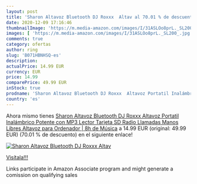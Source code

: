 ```yaml
---
layout: post
title: 'Sharon Altavoz Bluetooth DJ Roxxx  Altav al 70.01 % de descuento'
date: 2020-12-09 17:16:46
thumbnailImage: 'https://m.media-amazon.com/images/I/31ASLOo8prL._SL200_.jpg'
images: [ 'https://m.media-amazon.com/images/I/31ASLOo8prL._SL200_.jpg' ]
comments: true
category: ofertas
author: ring
slug: 'B071HBNHSQ-es'
description:
actualPrice: 14.99 EUR
currency: EUR
price: 14.99
comparePrice: 49.99 EUR
inStock: true
prodname: 'Sharon Altavoz Bluetooth DJ Roxxx  Altavoz Portatil Inalámbrico Potente con MP3  Lector Tarjeta SD  Radio  Llamadas Manos Libres  Altavoz para Ordenador | 8h de Música'
country: 'es'
---
```


Ahora mismo tienes [Sharon Altavoz Bluetooth DJ Roxxx  Altavoz Portatil Inalámbrico Potente con MP3  Lector Tarjeta SD  Radio  Llamadas Manos Libres  Altavoz para Ordenador | 8h de Música](https://www.amazon.es/dp/B071HBNHSQ/?tag=tolees-21) a 14.99 EUR (original: 49.99 EUR) (70.01 %  de descuento) en el siguiente enlace!

[![Sharon Altavoz Bluetooth DJ Roxxx  Altav](https://m.media-amazon.com/images/I/31ASLOo8prL._SL200_.jpg)](https://www.amazon.es/dp/B071HBNHSQ/?tag=tolees-21)

[Visítala!!!](https://www.amazon.es/dp/B071HBNHSQ/?tag=tolees-21)

Links participate in Amazon Associate program and might generate a comission on qualifying sales

